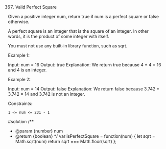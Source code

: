 367. Valid Perfect Square

Given a positive integer num, return true if num is a perfect square or false otherwise.

A perfect square is an integer that is the square of an integer. In other words, it is the product of some integer with itself.

You must not use any built-in library function, such as sqrt.

 

Example 1:

Input: num = 16
Output: true
Explanation: We return true because 4 * 4 = 16 and 4 is an integer.

Example 2:

Input: num = 14
Output: false
Explanation: We return false because 3.742 * 3.742 = 14 and 3.742 is not an integer.

 

Constraints:

    1 <= num <= 231 - 1


#solution
/**
 * @param {number} num
 * @return {boolean}
 */
var isPerfectSquare = function(num) {
    let sqrt = Math.sqrt(num)
    return sqrt === Math.floor(sqrt) 
};

